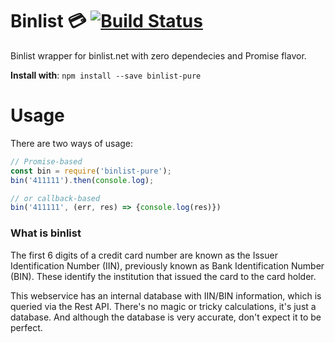 # Binlist :credit_card: [![Build Status](https://travis-ci.org/shmuga/binlist-pure.svg?branch=master)](https://travis-ci.org/shmuga/binlist-pure)
Binlist wrapper for binlist.net with zero dependecies and Promise flavor.

**Install with**:  `npm install --save binlist-pure`

# Usage
There are two ways of usage:
```javascript
// Promise-based
const bin = require('binlist-pure');
bin('411111').then(console.log);

// or callback-based
bin('411111', (err, res) => {console.log(res)})
```

### What is binlist
The first 6 digits of a credit card number are known as the Issuer Identification Number (IIN), previously known as Bank Identification Number (BIN). These identify the institution that issued the card to the card holder.

This webservice has an internal database with IIN/BIN information, which is queried via the Rest API. There's no magic or tricky calculations, it's just a database. And although the database is very accurate, don't expect it to be perfect.
